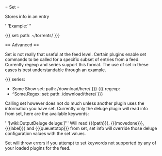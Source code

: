 = Set =

Stores info in an entry

'''Example:'''

{{{
set:
  path: ~/torrents/
}}}

== Advanced ==

Set is not really that useful at the feed level. Certain plugins enable set commands to be called for a specific subset of entries from a feed. Currently regexp and series support this format. The use of set in these cases is best understandable through an example.

{{{
series:
  - Some Show
      set:
        path: /download/here/
}}}
{{{
regexp:
  - ^Some.Regex:
      set:
        path: /download/there/
}}}

Calling set however does not do much unless another plugin uses the information you have set.
Currently only the deluge plugin will read info from set, here are the available keywords:

'''[wiki:OutputDeluge deluge:]'''
Will read {{{path}}}, {{{movedone}}}, {{{label}}} and {{{queuetotop}}} from set, set info will override those deluge configuration values with the set values.

Set will throw errors if you attempt to set keywords not supported by any of your loaded plugins for the feed.